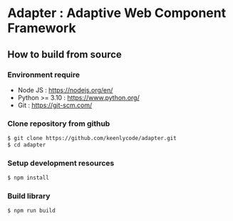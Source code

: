 # Adapter : Adaptive Web Component Framework

## How to build from source

### Environment require
- Node JS : https://nodejs.org/en/
- Python >= 3.10 : https://www.python.org/
- Git : https://git-scm.com/

### Clone repository from github
```bash
$ git clone https://github.com/keenlycode/adapter.git
$ cd adapter
```

### Setup development resources
```bash
$ npm install
```

### Build library
```bash
$ npm run build
```